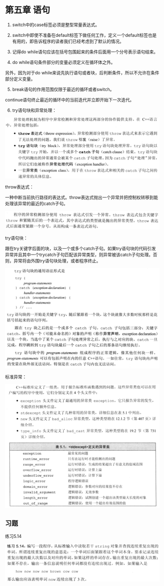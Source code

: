 # 第五章 语句

1. switch中的case标签必须是整型常量表达式。

2.  switch中即使不准备在default标签下做任何工作，定义一个default标签也是有用的，即告诉程序的读者我们已经考虑到了默认的情况。

3.  记得do while语句应该在括号包围起来的条件后面用一个分号表示语句结束。

4.  do while语句条件部分的变量必须定义在循环体之外。

   另外，因为对于do while来说先执行语句或者块，后判断条件，所以不允许在条件部分定义变量。

5.  break语句的作用范围仅限于最近的循环或者switch。

   continue语句终止最近的循环中的当前迭代并立即开始下一次迭代。

6.  try语句块和异常处理：

   <img src=".\pic\pic1.png" style="zoom: 50%;" />

   

   throw表达式：

   一种中断当前执行路径的表达式。throw表达式抛出一个异常并把控制权转移到能处理该异常的最近的catch子句。

   <img src=".\pic\pic2.png" style="zoom: 50%;" />

   

   try语句块：

   跟在try关键字后面的块，以及一个或多个catch子句。如果try语句块的代码引发异常并且其中一个trycatch子句匹配该异常类型，则异常被该catch子句处理。否则，异常将由外围try语句块处理，或者程序终止。

   <img src=".\pic\pic3.png" style="zoom: 50%;" />

   

   标准异常：

   <img src=".\pic\pic4.png" style="zoom: 50%;" />



## 习题

练习5.14

<img src=".\pic\pic5.png" style="zoom:67%;" />